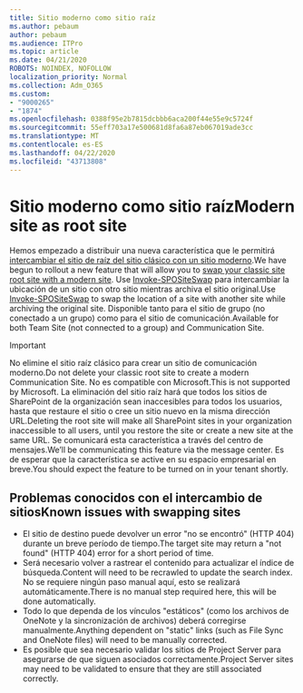 ```yaml
---
title: Sitio moderno como sitio raíz
ms.author: pebaum
author: pebaum
ms.audience: ITPro
ms.topic: article
ms.date: 04/21/2020
ROBOTS: NOINDEX, NOFOLLOW
localization_priority: Normal
ms.collection: Adm_O365
ms.custom:
- "9000265"
- "1874"
ms.openlocfilehash: 0388f95e2b7815dcbbb6aca200f44e55e9c5724f
ms.sourcegitcommit: 55eff703a17e500681d8fa6a87eb067019ade3cc
ms.translationtype: MT
ms.contentlocale: es-ES
ms.lasthandoff: 04/22/2020
ms.locfileid: "43713808"
---
```

# <a name="modern-site-as-root-site"></a><span data-ttu-id="d76f5-102">Sitio moderno como sitio raíz</span><span class="sxs-lookup"><span data-stu-id="d76f5-102">Modern site as root site</span></span>

<span data-ttu-id="d76f5-103">Hemos empezado a distribuir una nueva característica que le permitirá [intercambiar el sitio de raíz del sitio clásico con un sitio moderno](https://docs.microsoft.com/sharepoint/modern-root-site).</span><span class="sxs-lookup"><span data-stu-id="d76f5-103">We have begun to rollout a new feature that will allow you to [swap your classic site root site with a modern site](https://docs.microsoft.com/sharepoint/modern-root-site).</span></span> <span data-ttu-id="d76f5-104">Use [Invoke-SPOSiteSwap](https://docs.microsoft.com/powershell/module/sharepoint-online/invoke-spositeswap?view=sharepoint-ps) para intercambiar la ubicación de un sitio con otro sitio mientras archiva el sitio original.</span><span class="sxs-lookup"><span data-stu-id="d76f5-104">Use [Invoke-SPOSiteSwap](https://docs.microsoft.com/powershell/module/sharepoint-online/invoke-spositeswap?view=sharepoint-ps) to swap the location of a site with another site while archiving the original site.</span></span> <span data-ttu-id="d76f5-105">Disponible tanto para el sitio de grupo (no conectado a un grupo) como para el sitio de comunicación.</span><span class="sxs-lookup"><span data-stu-id="d76f5-105">Available for both Team Site (not connected to a group) and Communication Site.</span></span>

>[!Important]
> <span data-ttu-id="d76f5-106">No elimine el sitio raíz clásico para crear un sitio de comunicación moderno.</span><span class="sxs-lookup"><span data-stu-id="d76f5-106">Do not delete your classic root site to create a modern Communication Site.</span></span> <span data-ttu-id="d76f5-107">No es compatible con Microsoft.</span><span class="sxs-lookup"><span data-stu-id="d76f5-107">This is not supported by Microsoft.</span></span> <span data-ttu-id="d76f5-108">La eliminación del sitio raíz hará que todos los sitios de SharePoint de la organización sean inaccesibles para todos los usuarios, hasta que restaure el sitio o cree un sitio nuevo en la misma dirección URL.</span><span class="sxs-lookup"><span data-stu-id="d76f5-108">Deleting the root site will make all SharePoint sites in your organization inaccessible to all users, until you restore the site or create a new site at the same URL.</span></span> <span data-ttu-id="d76f5-109">Se comunicará esta característica a través del centro de mensajes.</span><span class="sxs-lookup"><span data-stu-id="d76f5-109">We’ll be communicating this feature via the message center.</span></span> <span data-ttu-id="d76f5-110">Es de esperar que la característica se active en su espacio empresarial en breve.</span><span class="sxs-lookup"><span data-stu-id="d76f5-110">You should expect the feature to be turned on in your tenant shortly.</span></span>

## <a name="known-issues-with-swapping-sites"></a><span data-ttu-id="d76f5-111">Problemas conocidos con el intercambio de sitios</span><span class="sxs-lookup"><span data-stu-id="d76f5-111">Known issues with swapping sites</span></span>
- <span data-ttu-id="d76f5-112">El sitio de destino puede devolver un error "no se encontró" (HTTP 404) durante un breve período de tiempo.</span><span class="sxs-lookup"><span data-stu-id="d76f5-112">The target site may return a "not found" (HTTP 404) error for a short period of time.</span></span>
- <span data-ttu-id="d76f5-113">Será necesario volver a rastrear el contenido para actualizar el índice de búsqueda.</span><span class="sxs-lookup"><span data-stu-id="d76f5-113">Content will need to be recrawled to update the search index.</span></span> <span data-ttu-id="d76f5-114">No se requiere ningún paso manual aquí, esto se realizará automáticamente.</span><span class="sxs-lookup"><span data-stu-id="d76f5-114">There is no manual step required here, this will be done automatically.</span></span>
- <span data-ttu-id="d76f5-115">Todo lo que dependa de los vínculos "estáticos" (como los archivos de OneNote y la sincronización de archivos) deberá corregirse manualmente.</span><span class="sxs-lookup"><span data-stu-id="d76f5-115">Anything dependent on "static" links (such as File Sync and OneNote files) will need to be manually corrected.</span></span>
- <span data-ttu-id="d76f5-116">Es posible que sea necesario validar los sitios de Project Server para asegurarse de que siguen asociados correctamente.</span><span class="sxs-lookup"><span data-stu-id="d76f5-116">Project Server sites may need to be validated to ensure that they are still associated correctly.</span></span> 
